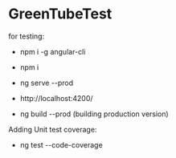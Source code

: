 # GreenTubeTest

for testing:
* npm i -g angular-cli
* npm i 
* ng serve --prod
* http://localhost:4200/

* ng build --prod (building production version)


Adding Unit test coverage:
* ng test --code-coverage 